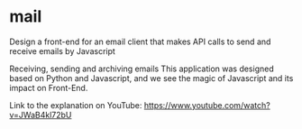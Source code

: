 # mail
Design a front-end for an email client that makes API calls to send and receive emails by Javascript



Receiving, sending and archiving emails
This application was designed based on Python and Javascript, and we see the magic of Javascript and its impact on Front-End.

Link to the explanation on YouTube:
https://www.youtube.com/watch?v=JWaB4kl72bU

